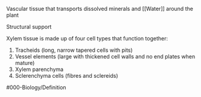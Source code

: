 Vascular tissue that transports dissolved minerals and [[Water]] around the plant

Structural support

Xylem tissue is made up of four cell types that function together:
1. Tracheids (long, narrow tapered cells with pits)
2. Vessel elements (large with thickened cell walls and no end plates when mature)
3. Xylem parenchyma
4. Sclerenchyma cells (fibres and sclereids)

#000-Biology/Definition 